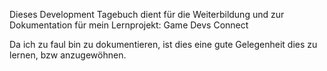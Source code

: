 Dieses Development Tagebuch dient für die Weiterbildung und zur Dokumentation für mein Lernprojekt: Game Devs Connect

Da ich zu faul bin zu dokumentieren, ist dies eine gute Gelegenheit dies zu lernen, bzw anzugewöhnen.
